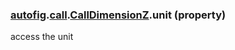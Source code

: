 ### [autofig](autofig.md).[call](autofig.call.md).[CallDimensionZ](autofig.call.CallDimensionZ.md).unit (property)




access the unit

